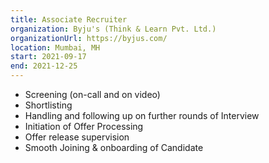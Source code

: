 ```yaml
---
title: Associate Recruiter
organization: Byju's (Think & Learn Pvt. Ltd.)
organizationUrl: https://byjus.com/
location: Mumbai, MH
start: 2021-09-17
end: 2021-12-25
---
```


* Screening (on-call and on video)
* Shortlisting
* Handling and following up on further rounds of Interview
* Initiation of Offer Processing
* Offer release supervision
* Smooth Joining & onboarding of Candidate